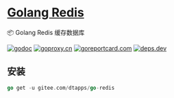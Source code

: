 <h1><a href="https://www.dtapp.net/">Golang Redis</a></h1>

📦 Golang Redis 缓存数据库

[comment]: <> (go)
[![godoc](https://pkg.go.dev/badge/gitee.com/dtapps/go-redis?status.svg)](https://pkg.go.dev/gitee.com/dtapps/go-redis)
[![goproxy.cn](https://goproxy.cn/stats/gitee.com/dtapps/go-redis/badges/download-count.svg)](https://goproxy.cn/stats/gitee.com/dtapps/go-redis)
[![goreportcard.com](https://goreportcard.com/badge/gitee.com/dtapps/go-redis)](https://goreportcard.com/report/gitee.com/dtapps/go-redis)
[![deps.dev](https://img.shields.io/badge/deps-go-red.svg)](https://deps.dev/go/gitee.com%2Fdtapps%2Fgo-redis)

## 安装

```go
go get -u gitee.com/dtapps/go-redis
```